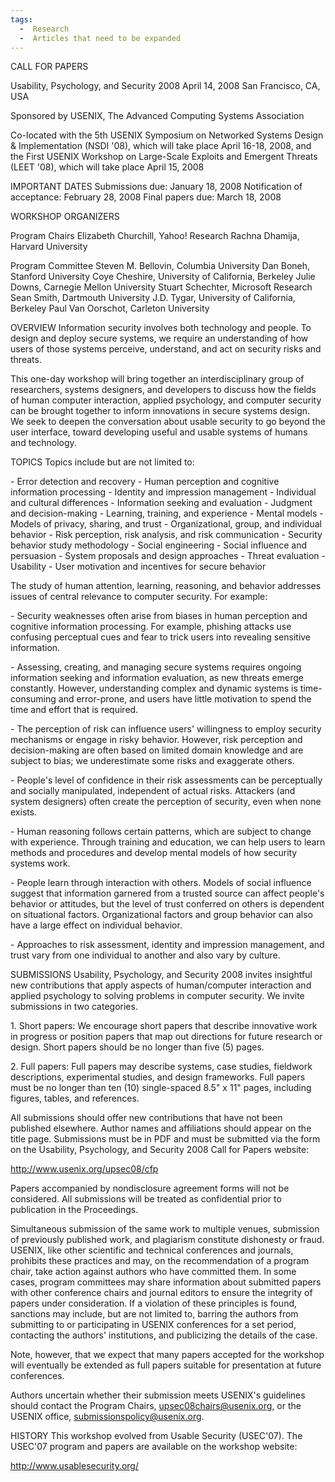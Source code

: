 ```yaml
---
tags:
  -  Research
  -  Articles that need to be expanded
---
```

CALL FOR PAPERS

Usability, Psychology, and Security 2008 April 14, 2008 San Francisco,
CA, USA

Sponsored by USENIX, The Advanced Computing Systems Association

Co-located with the 5th USENIX Symposium on Networked Systems Design &
Implementation (NSDI '08), which will take place April 16-18, 2008, and
the First USENIX Workshop on Large-Scale Exploits and Emergent Threats
(LEET '08), which will take place April 15, 2008

IMPORTANT DATES Submissions due: January 18, 2008 Notification of
acceptance: February 28, 2008 Final papers due: March 18, 2008

WORKSHOP ORGANIZERS

Program Chairs Elizabeth Churchill, Yahoo! Research Rachna Dhamija,
Harvard University

Program Committee Steven M. Bellovin, Columbia University Dan Boneh,
Stanford University Coye Cheshire, University of California, Berkeley
Julie Downs, Carnegie Mellon University Stuart Schechter, Microsoft
Research Sean Smith, Dartmouth University J.D. Tygar, University of
California, Berkeley Paul Van Oorschot, Carleton University

OVERVIEW Information security involves both technology and people. To
design and deploy secure systems, we require an understanding of how
users of those systems perceive, understand, and act on security risks
and threats.

This one-day workshop will bring together an interdisciplinary group of
researchers, systems designers, and developers to discuss how the fields
of human computer interaction, applied psychology, and computer security
can be brought together to inform innovations in secure systems design.
We seek to deepen the conversation about usable security to go beyond
the user interface, toward developing useful and usable systems of
humans and technology.

TOPICS Topics include but are not limited to:

\- Error detection and recovery - Human perception and cognitive
information processing - Identity and impression management - Individual
and cultural differences - Information seeking and evaluation - Judgment
and decision-making - Learning, training, and experience - Mental
models - Models of privacy, sharing, and trust - Organizational, group,
and individual behavior - Risk perception, risk analysis, and risk
communication - Security behavior study methodology - Social
engineering - Social influence and persuasion - System proposals and
design approaches - Threat evaluation - Usability - User motivation and
incentives for secure behavior

The study of human attention, learning, reasoning, and behavior
addresses issues of central relevance to computer security. For example:

\- Security weaknesses often arise from biases in human perception and
cognitive information processing. For example, phishing attacks use
confusing perceptual cues and fear to trick users into revealing
sensitive information.

\- Assessing, creating, and managing secure systems requires ongoing
information seeking and information evaluation, as new threats emerge
constantly. However, understanding complex and dynamic systems is
time-consuming and error-prone, and users have little motivation to
spend the time and effort that is required.

\- The perception of risk can influence users' willingness to employ
security mechanisms or engage in risky behavior. However, risk
perception and decision-making are often based on limited domain
knowledge and are subject to bias; we underestimate some risks and
exaggerate others.

\- People's level of confidence in their risk assessments can be
perceptually and socially manipulated, independent of actual risks.
Attackers (and system designers) often create the perception of
security, even when none exists.

\- Human reasoning follows certain patterns, which are subject to change
with experience. Through training and education, we can help users to
learn methods and procedures and develop mental models of how security
systems work.

\- People learn through interaction with others. Models of social
influence suggest that information garnered from a trusted source can
affect people's behavior or attitudes, but the level of trust conferred
on others is dependent on situational factors. Organizational factors
and group behavior can also have a large effect on individual behavior.

\- Approaches to risk assessment, identity and impression management,
and trust vary from one individual to another and also vary by culture.

SUBMISSIONS Usability, Psychology, and Security 2008 invites insightful
new contributions that apply aspects of human/computer interaction and
applied psychology to solving problems in computer security. We invite
submissions in two categories.

1\. Short papers: We encourage short papers that describe innovative
work in progress or position papers that map out directions for future
research or design. Short papers should be no longer than five (5)
pages.

2\. Full papers: Full papers may describe systems, case studies,
fieldwork descriptions, experimental studies, and design frameworks.
Full papers must be no longer than ten (10) single-spaced 8.5" x 11"
pages, including figures, tables, and references.

All submissions should offer new contributions that have not been
published elsewhere. Author names and affiliations should appear on the
title page. Submissions must be in PDF and must be submitted via the
form on the Usability, Psychology, and Security 2008 Call for Papers website:

<http://www.usenix.org/upsec08/cfp>

Papers accompanied by nondisclosure agreement forms will not be
considered. All submissions will be treated as confidential prior to
publication in the Proceedings.

Simultaneous submission of the same work to multiple venues, submission
of previously published work, and plagiarism constitute dishonesty or
fraud. USENIX, like other scientific and technical conferences and
journals, prohibits these practices and may, on the recommendation of a
program chair, take action against authors who have committed them. In
some cases, program committees may share information about submitted
papers with other conference chairs and journal editors to ensure the
integrity of papers under consideration. If a violation of these
principles is found, sanctions may include, but are not limited to,
barring the authors from submitting to or participating in USENIX
conferences for a set period, contacting the authors' institutions, and
publicizing the details of the case.

Note, however, that we expect that many papers accepted for the workshop
will eventually be extended as full papers suitable for presentation at
future conferences.

Authors uncertain whether their submission meets USENIX's guidelines
should contact the Program Chairs, upsec08chairs@usenix.org, or the
USENIX office, submissionspolicy@usenix.org.

HISTORY This workshop evolved from Usable Security (USEC'07). The
USEC'07 program and papers are available on the workshop website:

<http://www.usablesecurity.org/>
